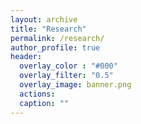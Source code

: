 ```yaml
---
layout: archive
title: "Research"
permalink: /research/
author_profile: true
header:
  overlay_color : "#000"
  overlay_filter: "0.5"
  overlay_image: banner.png
  actions:
  caption: ""
---
```

